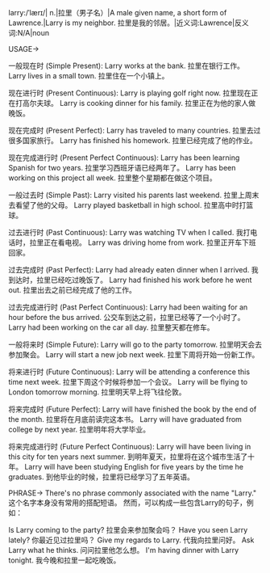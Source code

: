 larry:/ˈlærɪ/| n.|拉里（男子名）|A male given name, a short form of Lawrence.|Larry is my neighbor. 拉里是我的邻居。|近义词:Lawrence|反义词:N/A|noun

USAGE->

一般现在时 (Simple Present):
Larry works at the bank. 拉里在银行工作。
Larry lives in a small town. 拉里住在一个小镇上。

现在进行时 (Present Continuous):
Larry is playing golf right now. 拉里现在正在打高尔夫球。
Larry is cooking dinner for his family. 拉里正在为他的家人做晚饭。

现在完成时 (Present Perfect):
Larry has traveled to many countries. 拉里去过很多国家旅行。
Larry has finished his homework. 拉里已经完成了他的作业。

现在完成进行时 (Present Perfect Continuous):
Larry has been learning Spanish for two years. 拉里学习西班牙语已经两年了。
Larry has been working on this project all week. 拉里整个星期都在做这个项目。

一般过去时 (Simple Past):
Larry visited his parents last weekend. 拉里上周末去看望了他的父母。
Larry played basketball in high school. 拉里高中时打篮球。

过去进行时 (Past Continuous):
Larry was watching TV when I called. 我打电话时，拉里正在看电视。
Larry was driving home from work. 拉里正开车下班回家。

过去完成时 (Past Perfect):
Larry had already eaten dinner when I arrived. 我到达时，拉里已经吃过晚饭了。
Larry had finished his work before he went out. 拉里出去之前已经完成了他的工作。

过去完成进行时 (Past Perfect Continuous):
Larry had been waiting for an hour before the bus arrived. 公交车到达之前，拉里已经等了一个小时了。
Larry had been working on the car all day. 拉里整天都在修车。

一般将来时 (Simple Future):
Larry will go to the party tomorrow. 拉里明天会去参加聚会。
Larry will start a new job next week. 拉里下周将开始一份新工作。

将来进行时 (Future Continuous):
Larry will be attending a conference this time next week. 拉里下周这个时候将参加一个会议。
Larry will be flying to London tomorrow morning. 拉里明天早上将飞往伦敦。

将来完成时 (Future Perfect):
Larry will have finished the book by the end of the month. 拉里将在月底前读完这本书。
Larry will have graduated from college by next year. 拉里明年将大学毕业。

将来完成进行时 (Future Perfect Continuous):
Larry will have been living in this city for ten years next summer. 到明年夏天，拉里将在这个城市生活了十年。
Larry will have been studying English for five years by the time he graduates. 到他毕业的时候，拉里将已经学习了五年英语。


PHRASE->
There's no phrase commonly associated with the name "Larry."  这个名字本身没有常用的搭配短语。 然而，可以构成一些包含Larry的句子，例如：

Is Larry coming to the party?  拉里会来参加聚会吗？
Have you seen Larry lately? 你最近见过拉里吗？
Give my regards to Larry.  代我向拉里问好。
Ask Larry what he thinks. 问问拉里他怎么想。
I'm having dinner with Larry tonight. 我今晚和拉里一起吃晚饭。
